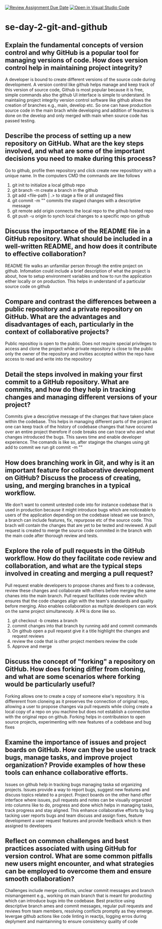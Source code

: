 
[![Review Assignment Due Date](https://classroom.github.com/assets/deadline-readme-button-22041afd0340ce965d47ae6ef1cefeee28c7c493a6346c4f15d667ab976d596c.svg)](https://classroom.github.com/a/8wgCKhpZ)
[![Open in Visual Studio Code](https://classroom.github.com/assets/open-in-vscode-2e0aaae1b6195c2367325f4f02e2d04e9abb55f0b24a779b69b11b9e10269abc.svg)](https://classroom.github.com/online_ide?assignment_repo_id=15590060&assignment_repo_type=AssignmentRepo)
# se-day-2-git-and-github
## Explain the fundamental concepts of version control and why GitHub is a popular tool for managing versions of code. How does version control help in maintaining project integrity?
A developer is bound to create different versions of the source code during development. A version control like github helps manage and keep track of this version of source code, Github is most popular because it is free, simple commands also the github UI interface is simple to understand. In maintaiing project integrity version control software like github allows the creation of branches e.g., main, develop  etc. So one can have production source code in the main brach while developing and addition of feautres is done on the develop and only merged with main when source code has passed testing.


## Describe the process of setting up a new repository on GitHub. What are the key steps involved, and what are some of the important decisions you need to make during this process?
Go to github, profile then repository and click create new reposititory with a unique name.
In the computers CMD the commands are like follows
1. git init  to initialize a local github repo
2. git branch -m <branch-name> create a branch in the github
3. git add <file-path | .>    to stage a file or all unstaged files
4. git commit -m "<Message>"   commits the staged changes with a descriptive message
5. git remote add origin <Repo url>    connects the local repo to the github hosted repo
6. git push -u origin <branc-name>    to synch local changes to a specific repo on github

## Discuss the importance of the README file in a GitHub repository. What should be included in a well-written README, and how does it contribute to effective collaboration?
README file walks an unfamiliar person through the entire project on github. Infomation could include a brief description of what the project is about, how to setup environment variables and how to run the application either locally or on production. This helps in understand of a particular source code on github

## Compare and contrast the differences between a public repository and a private repository on GitHub. What are the advantages and disadvantages of each, particularly in the context of collaborative projects?
Public repositioy is open to the public. Does not require special privileges to access and clone the project while private repository is close to the public only the owner of the repository and invities accepted within the repo have access to read and write into the repository

## Detail the steps involved in making your first commit to a GitHub repository. What are commits, and how do they help in tracking changes and managing different versions of your project?
Commits give a descriptive message of the changes that have taken place within the codebase. This helps in managing different parts of the project as one can keep track of the history of codebase changes that have occured over an entire project therefore if code breaks one can trace who and what changes introduced the bugs. This saves time and enable developer experience.
The comands is like so, after staginge the changes using git add <filename> to commit we run git commit -m "<Descriptive message of the changes>"

## How does branching work in Git, and why is it an important feature for collaborative development on GitHub? Discuss the process of creating, using, and merging branches in a typical workflow.
We don't want to commit untested code into for instance codebase that is used in production because it might introduce bugs which are noticeable to users of the application depending on the codebase istead we use branch, a branch can include features, fix, repurpose etc of the source code. This brach will contain the changes that are yet to be tested and reviewed. A pull request is created to merge the source code commited in the branch with the main code after thorough review and tests.

## Explore the role of pull requests in the GitHub workflow. How do they facilitate code review and collaboration, and what are the typical steps involved in creating and merging a pull request?
Pull request enable developers to propose chanes and fixes to a codevase, review these changes and collaborate with others before merging the same chanes into the main branch. Pull request facilitates code review which ensures that the code changes align with the team's standards and quality before merging. Also enables collaboration as multiple developers can work on the same project simultaneosly. A PR is done like so. 
1. git checkout -b <branch name>    creates a branch
2. commit changes into that branch by running add and commit commands
3. On github open a pull request give it a title highlight the changes and request reviews
4. review the code that is other project members review the code
5. Approve and merge

## Discuss the concept of "forking" a repository on GitHub. How does forking differ from cloning, and what are some scenarios where forking would be particularly useful?
Forking allows one to create a copy of someone else's repository. It is differerent from cloneing as it preserves the connection of original repo, allowing a user to propose changes via pull requests while cloing create a local copy of a repo on you machine but does not establish a connection with the original repo on github.
Forking helps in contributeion to open source projects, experimenting with new features of a codebase and bug fixes

## Examine the importance of issues and project boards on GitHub. How can they be used to track bugs, manage tasks, and improve project organization? Provide examples of how these tools can enhance collaborative efforts.
Issues on github help in tracking bugs managing taska sd organizing projects. Issues provide a way to report bugs, suggest new features and discuss topics related to a project. Project boards on the other hand offer interface where issues, pull requests and notes can be visually organized into columns like to do, progress and done which helps in managing tasks, track progress and stay aligned. This enhance collaborative efforts by bug tacking user reports bugs and team discuss and assign fixes, feature development a user request features and provide feedback which is then assigned to developers

## Reflect on common challenges and best practices associated with using GitHub for version control. What are some common pitfalls new users might encounter, and what strategies can be employed to overcome them and ensure smooth collaboration?
Challenges include merge conflicts, unclear commit messages and branch mismangement e.g., working on main branch that is meant for producting which can introduce bugs into the codebase. Best practice using descriptive branch ames and commit messages, regular pull requests and reviews from team members, resolving conflicts promptly as they emerge. levergae github actions like code linting in reactjs, logging erros during deplyment and maintainning to ensure consistency quality of code

